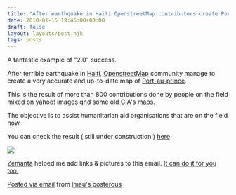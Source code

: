 ```yaml
---
title: "After earthquake in Haiti OpenstreetMap contributors create Port-Au-Prince"
date: 2010-01-15 19:46:00+00:00
draft: false
layout: layouts/post.njk
tags: posts
---
```


A fantastic example of "2.0"  success.

 

 

After terrible earthquake in [Haiti](http://en.wikipedia.org/wiki/Haiti), [OpenstreetMap](http://www.openstreetmap.org/) community manage to create a very accurate and up-to-date map of [Port-au-prince](http://en.wikipedia.org/wiki/Port-au-Prince).

 

This is the result of more than 800 contributions done by people on the field mixed on yahoo!  images qnd some old CIA's maps.

 

 

The objective is to assist humanitarian aid organisations that are on the field now.

 

 

You can check the result ( still under construction ) [here](http://www.openstreetmap.org/?lat=18.5464&lon=-72.3317&zoom=14&layers=B000FTF)

 

 

[![](http://posterous.com/getfile/files.posterous.com/lmau/xoCekFvBlHexgieJzGcsqwzFvsrjoHwnCwmDquxdcfcJiIGnExBAxuCbsrmz/media_httprookery5avi_caBJs.jpg.scaled500.jpg)
](http://posterous.com/getfile/files.posterous.com/lmau/xoCekFvBlHexgieJzGcsqwzFvsrjoHwnCwmDquxdcfcJiIGnExBAxuCbsrmz/media_httprookery5avi_caBJs.jpg.scaled1000.jpg)

 

 

 

[Zemanta](http://www.zemanta.com) helped me add links & pictures to this email. [It can do it for you too.](http://www.zemanta.com/)

[Posted via email](http://posterous.com)  from [lmau's posterous](http://lmau.posterous.com/after-earthquake-in-haiti-openstreet-contribu)
